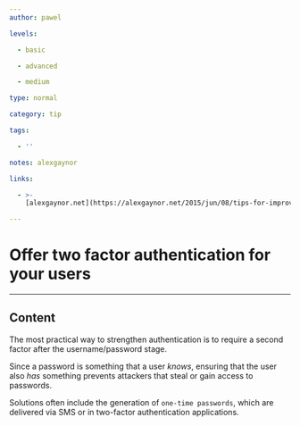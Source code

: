 ```yaml
---
author: pawel

levels:

  - basic

  - advanced

  - medium

type: normal

category: tip

tags:

  - ''

notes: alexgaynor

links:

  - >-
    [alexgaynor.net](https://alexgaynor.net/2015/jun/08/tips-for-improving-your-companys-security/){website}

---
```

# Offer two factor authentication for your users 

---
## Content

The most practical way to strengthen authentication is to require a second factor after the username/password stage.

Since a password is something that a user _knows_, ensuring that the user also _has_ something prevents attackers that steal or gain access to passwords.

Solutions often include the generation of `one-time passwords`, which are delivered via SMS or in two-factor authentication applications.
